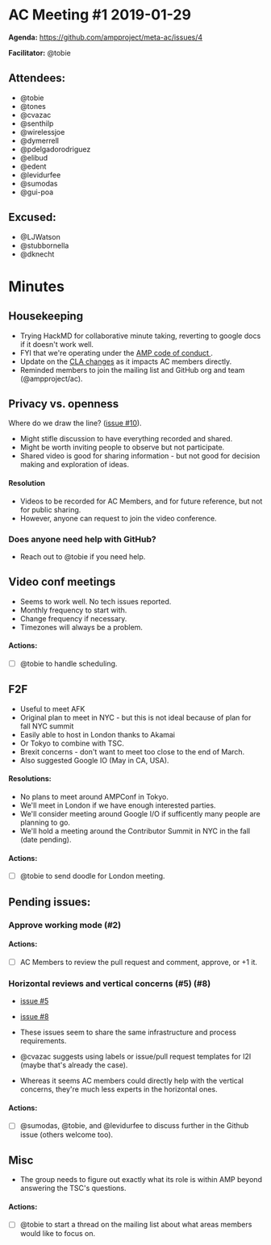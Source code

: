 # AC Meeting #1 2019-01-29

**Agenda:** https://github.com/ampproject/meta-ac/issues/4

**Facilitator:** @tobie

## Attendees:

* @tobie
* @tones
* @cvazac
* @senthilp
* @wirelessjoe
* @dymerrell
* @pdelgadorodriguez
* @elibud
* @edent
* @levidurfee
* @sumodas
* @gui-poa

## Excused:

* @LJWatson
* @stubbornella
* @dknecht

# Minutes

## Housekeeping

* Trying HackMD for collaborative minute taking, reverting to google docs if it doesn't work well.
* FYI that we're operating under the [AMP code of conduct ](https://github.com/ampproject/meta/blob/master/CODE_OF_CONDUCT.md).
* Update on the [CLA changes](https://github.com/ampproject/meta/pull/15/files) as it impacts AC members directly.
* Reminded members to join the mailing list and GitHub org and team (@ampproject/ac).

## Privacy vs. openness 

Where do we draw the line? ([issue #10](https://github.com/ampproject/meta-ac/issues/10)).

* Might stifle discussion to have everything recorded and shared.
* Might be worth inviting people to observe but not participate.
* Shared video is good for sharing information - but not good for decision making and exploration of ideas.

#### Resolution

* Videos to be recorded for AC Members, and for future reference, but not for public sharing.
* However, anyone can request to join the video conference.

### Does anyone need help with GitHub?

* Reach out to @tobie if you need help.

## Video conf meetings

* Seems to work well. No tech issues reported.
* Monthly frequency to start with. 
* Change frequency if necessary. 
* Timezones will always be a problem.

#### Actions:
- [ ] @tobie to handle scheduling. 

## F2F

* Useful to meet AFK
* Original plan to meet in NYC - but this is not ideal because of plan for fall NYC summit
* Easily able to host in London thanks to Akamai
* Or Tokyo to combine with TSC.
* Brexit concerns - don't want to meet too close to the end of March. 
* Also suggested Google IO (May in CA, USA).

#### Resolutions:
* No plans to meet around AMPConf in Tokyo.
* We'll meet in London if we have enough interested parties.
* We'll consider meeting around Google I/O if sufficently many people are planning to go.
* We'll hold a meeting around the Contributor Summit in NYC in the fall (date pending).

#### Actions:
- [ ] @tobie to send doodle for London meeting. 

## Pending issues:

### Approve working mode (#2)

#### Actions:
- [ ] AC Members to review the pull request and comment, approve, or +1 it.

### Horizontal reviews and vertical concerns (#5) (#8)

- [issue #5](https://github.com/ampproject/meta-ac/issues/5)
- [issue #8](https://github.com/ampproject/meta-ac/issues/8)

- These issues seem to share the same infrastructure and process requirements.
- @cvazac suggests using labels or issue/pull request templates for I2I (maybe that's already the case).
- Whereas it seems AC members could directly help with the vertical concerns, they're much less experts in the horizontal ones.

#### Actions:

- [ ] @sumodas, @tobie, and @levidurfee to discuss further in the Github issue (others welcome too).

## Misc

- The group needs to figure out exactly what its role is within AMP beyond answering the TSC's questions.

#### Actions:

- [ ] @tobie to start a thread on the mailing list about what areas members would like to focus on.






